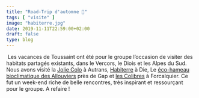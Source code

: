```yaml
---
title: "Road-Trip d'automne 🍂"
tags: [ "visite" ]
image: "habiterre.jpg"
date: 2019-11-11T22:59:00+02:00
draft: false
type: blog
---
```


 Les vacances de Toussaint ont été pour le groupe l’occasion de visiter des habitats 
partagés existants, dans le Vercors, le Diois et les Alpes du Sud.
Nous avons visité la [Jolie Colo](https://initiatives-vercors.fr/Projet-Echarliere-La-Jolie-Colo-a-Autrans) à Autrans, 
[Habiterre](http://www.habiterre.org/) à Die, Le [éco-hameau bioclimatique des Allouviers](https://www.liberation.fr/france/2019/01/01/eco-urbanisme-les-maisons-passives-passent-a-l-action_1700632)
 près de Gap et [les Colibres](https://lescolibres.jimdofree.com/) à Forcalquier.
Ce fut un week-end riche de belle rencontres, très inspirant et ressourçant pour le groupe.
A refaire !